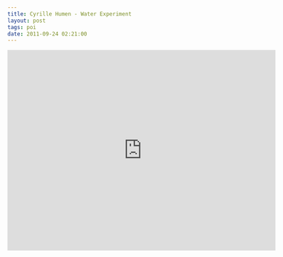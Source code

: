 ```yaml
---
title: Cyrille Humen - Water Experiment
layout: post
tags: poi
date: 2011-09-24 02:21:00
---
```

<iframe width="603" height="452" src="https://www.youtube.com/embed/sEyHuawXTqY" frameborder="0" allowfullscreen="true"></iframe>
